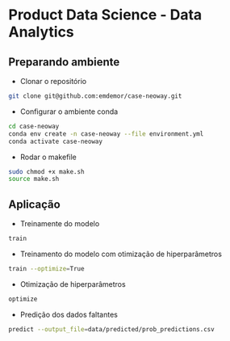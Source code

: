 # Product Data Science - Data Analytics


## Preparando ambiente

* Clonar o repositório
```bash
git clone git@github.com:emdemor/case-neoway.git
```

* Configurar o ambiente conda
``` bash
cd case-neoway
conda env create -n case-neoway --file environment.yml
conda activate case-neoway
```

* Rodar o makefile
``` bash
sudo chmod +x make.sh
source make.sh
```

## Aplicação

* Treinamente do modelo
``` bash
train
```

* Treinamento do modelo com otimização de hiperparâmetros
``` bash
train --optimize=True
```
* Otimização de hiperparâmetros
``` bash
optimize
```

* Predição dos dados faltantes
``` bash
predict --output_file=data/predicted/prob_predictions.csv
```
